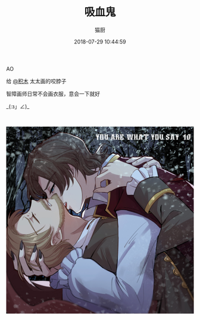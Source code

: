 ﻿---
layout: post
title: 吸血鬼
date: 2018-07-29 10:44:59
updated: 2018-07-29 10:44:59
comments: true
categories: [Photo]
tags: [obikin, anakin skywalker, AO, obi-wan kenobi, 星球大战, star wars]
author: "猫厨"
description: ""
toc: true
---

<p>AO</p> 
<p>给&nbsp;<a target="_blank" loftermentionblogid="4076529" href="http://www.lofter.com/mentionredirect.do?blogId=4076529"  >@积木</a>&nbsp;太太画的咬脖子</p> 
<p>智障画师日常不会画衣服，意会一下就好</p> 
<p>_(:з」∠)_</p> 
<p><br /></p>

![](https://raw.githubusercontent.com/alicewish/meowchain247/master/img_cVZNdzJtQk9JV2Mrb3BuY3FOa3ExV2RPUk9wL2JFOUxEQklHVlBBWklrQytoNDZHdkRHN3ZRPT0.jpg)